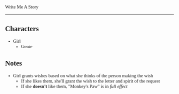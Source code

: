 <style>
body {
	font: 15px Verdana
};
</style>

Write Me A Story
****************
Characters
----------
- Girl
	- Genie

Notes
-----
- Girl grants wishes based on what she thinks of the person making the wish
	- If she likes them, she'll grant the wish to the letter and spirit of the request
	- If she __doesn't__ like them, "Monkey's Paw" is in _full effect_